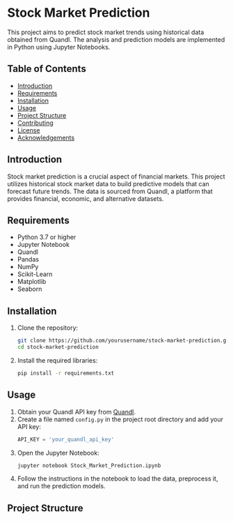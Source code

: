 # Stock Market Prediction

This project aims to predict stock market trends using historical data obtained from Quandl. The analysis and prediction models are implemented in Python using Jupyter Notebooks.

## Table of Contents
- [Introduction](#introduction)
- [Requirements](#requirements)
- [Installation](#installation)
- [Usage](#usage)
- [Project Structure](#project-structure)
- [Contributing](#contributing)
- [License](#license)
- [Acknowledgements](#acknowledgements)

## Introduction
Stock market prediction is a crucial aspect of financial markets. This project utilizes historical stock market data to build predictive models that can forecast future trends. The data is sourced from Quandl, a platform that provides financial, economic, and alternative datasets.

## Requirements
- Python 3.7 or higher
- Jupyter Notebook
- Quandl
- Pandas
- NumPy
- Scikit-Learn
- Matplotlib
- Seaborn

## Installation
1. Clone the repository:
    ```bash
    git clone https://github.com/yourusername/stock-market-prediction.git
    cd stock-market-prediction
    ```
2. Install the required libraries:
    ```bash
    pip install -r requirements.txt
    ```

## Usage
1. Obtain your Quandl API key from [Quandl](https://www.quandl.com/).
2. Create a file named `config.py` in the project root directory and add your API key:
    ```python
    API_KEY = 'your_quandl_api_key'
    ```
3. Open the Jupyter Notebook:
    ```bash
    jupyter notebook Stock_Market_Prediction.ipynb
    ```
4. Follow the instructions in the notebook to load the data, preprocess it, and run the prediction models.

## Project Structure
